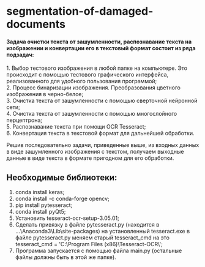 # segmentation-of-damaged-documents

<h4>Задача очистки текста от зашумленности, распознавание текста на изображении и конвертации его в текстовый формат состоит из ряда подзадач:</h4>
1.	Выбор тестового изображения в любой папке на компьютере. Это происходит с помощью тестового графического интерфейса, реализованного для удобного пользования программой;<br>
2.	Процесс бинаризации изображения. Преобразования цветного изображения в черно-белое;<br>
3.	Очистка текста от зашумленности с помощью сверточной нейронной сети;<br>
4.	Очистка текста от зашумленности с помощью многослойного перцептрона;<br>
5.	Распознавание текста при помощи OCR Tesseract;<br>
6.	Конвертация  текста в текстовой формат для дальнейшей обработки.<br>

  Решив последовательно задачи, приведенные выше, из входных данных в виде зашумленного изображения с текстом, получаем выходные данные в виде текста в формате пригодном для его обработки.



<h2>Необходимые библиотеки:</h2>

1.	conda install keras;<br>
2.	conda install -c conda-forge opencv;<br> 
3.	pip install pytesseract;<br>
4.	conda install pyQt5; <br>
5.	Установить tesseract-ocr-setup-3.05.01;<br>
6.	Сделать привязку в файле pytesseract.py (находится в ...\Anaconda3\Lib\site-packages) на установленный tesseract.exe 
в файле pytesseract.py меняем старый tesseract_cmd на это tesseract_cmd = 'C:\\Program Files (x86)\\Tesseract-OCR\\';<br>
7.	Программа запускается с помощью файла main.py (остальные файлы должны быть в этой же папке).
